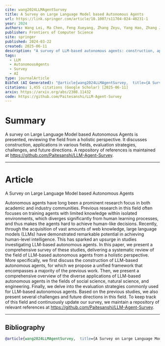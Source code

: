 ```yaml
---
cite: wang2024LLMAgentSurvey
title: A Survey on Large Language Model based Autonomous Agents
url: https://link.springer.com/article/10.1007/s11704-024-40231-1
year: 2024
authors: Wang Lei, Ma Chen, Feng Xueyang, Zhang Zeyu, Yang Hao, Zhang Jingsen, Chen Zhiyuan, Tang Jiakai, Chen Xu, Lin Yankai, Zhao Wayne Xin, Wei Zhewei, Wen Ji-Rong
publisher: Frontiers of Computer Science
site: springer
published: 2024-03-22
created: 2025-06-11
description: "A survey of LLM-based autonomous agents: construction, applications, evaluation, challenges, and future."
tags:
  - LLM
  - AutonomousAgents
  - Survey
  - AI
type: journalArticle
BibTeX (AI Generated): "@article{wang2024LLMAgentSurvey,  title={A Survey on Large Language Model based Autonomous Agents},  author={Wang, Lei and Ma, Chen and Feng, Xueyang and Zhang, Zeyu and Yang, Hao and Zhang, Jingsen and Chen, Zhiyuan and Tang, Jiakai and Chen, Xu and Lin, Yankai and Zhao, Wayne Xin and Wei, Zhewei and Wen, Ji-Rong},  year={2024},  journal={Frontiers of Computer Science}, volume={18}, DOI={s11704-024-40231-1}}"
citations: 1,455 citations (Google Scholar) [2025-06-11]
arxiv: https://arxiv.org/abs/2308.11432
code: https://github.com/Paitesanshi/LLM-Agent-Survey
---
```

# Summary

A survey on Large Language Model based Autonomous Agents is presented, reviewing the field from a holistic perspective. It discusses construction, applications in various fields, evaluation strategies, challenges, and future directions. A repository of references is maintained at https://github.com/Paitesanshi/LLM-Agent-Survey.

----
# Article

A Survey on Large Language Model based Autonomous Agents

Autonomous agents have long been a prominent research focus in both academic and industry communities. Previous research in this field often focuses on training agents with limited knowledge within isolated environments, which diverges significantly from human learning processes, and thus makes the agents hard to achieve human-like decisions. Recently, through the acquisition of vast amounts of web knowledge, large language models (LLMs) have demonstrated remarkable potential in achieving human-level intelligence. This has sparked an upsurge in studies investigating LLM-based autonomous agents. In this paper, we present a comprehensive survey of these studies, delivering a systematic review of the field of LLM-based autonomous agents from a holistic perspective. More specifically, we first discuss the construction of LLM-based autonomous agents, for which we propose a unified framework that encompasses a majority of the previous work. Then, we present a comprehensive overview of the diverse applications of LLM-based autonomous agents in the fields of social science, natural science, and engineering. Finally, we delve into the evaluation strategies commonly used for LLM-based autonomous agents. Based on the previous studies, we also present several challenges and future directions in this field. To keep track of this field and continuously update our survey, we maintain a repository of relevant references at https://github.com/Paitesanshi/LLM-Agent-Survey.

---

## Bibliography

```bibtex
@article{wang2024LLMAgentSurvey,  title={A Survey on Large Language Model based Autonomous Agents},  author={Wang, Lei and Ma, Chen and Feng, Xueyang and Zhang, Zeyu and Yang, Hao and Zhang, Jingsen and Chen, Zhiyuan and Tang, Jiakai and Chen, Xu and Lin, Yankai and Zhao, Wayne Xin and Wei, Zhewei and Wen, Ji-Rong},  year={2024},  journal={Frontiers of Computer Science}, volume={18}, DOI={s11704-024-40231-1}}
```
